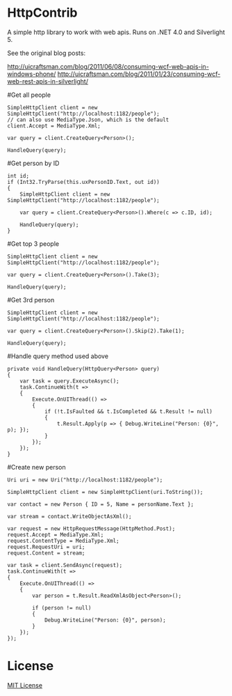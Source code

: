 HttpContrib
===========

A simple http library to work with web apis.  Runs on .NET 4.0 and Silverlight 5.

See the original blog posts:

http://uicraftsman.com/blog/2011/06/08/consuming-wcf-web-apis-in-windows-phone/
http://uicraftsman.com/blog/2011/01/23/consuming-wcf-web-rest-apis-in-silverlight/

#Get all people

    SimpleHttpClient client = new SimpleHttpClient("http://localhost:1182/people");
    // can also use MediaType.Json, which is the default
    client.Accept = MediaType.Xml;
    
    var query = client.CreateQuery<Person>();
    
    HandleQuery(query);

#Get person by ID

    int id;
    if (Int32.TryParse(this.uxPersonID.Text, out id))
    {
        SimpleHttpClient client = new SimpleHttpClient("http://localhost:1182/people");
    
        var query = client.CreateQuery<Person>().Where(c => c.ID, id);
    
        HandleQuery(query);
    }

#Get top 3 people

    SimpleHttpClient client = new SimpleHttpClient("http://localhost:1182/people");
    
    var query = client.CreateQuery<Person>().Take(3);
    
    HandleQuery(query);
    
#Get 3rd person

    SimpleHttpClient client = new SimpleHttpClient("http://localhost:1182/people");
    
    var query = client.CreateQuery<Person>().Skip(2).Take(1);
    
    HandleQuery(query);
    
#Handle query method used above

    private void HandleQuery(HttpQuery<Person> query)
    {
        var task = query.ExecuteAsync();
        task.ContinueWith(t =>
        {
            Execute.OnUIThread(() =>
            {
                if (!t.IsFaulted && t.IsCompleted && t.Result != null)
                {
                    t.Result.Apply(p => { Debug.WriteLine("Person: {0}", p); });
                }
            });
        });
    }
    
#Create new person

    Uri uri = new Uri("http://localhost:1182/people");
    
    SimpleHttpClient client = new SimpleHttpClient(uri.ToString());
    
    var contact = new Person { ID = 5, Name = personName.Text };
    
    var stream = contact.WriteObjectAsXml();
    
    var request = new HttpRequestMessage(HttpMethod.Post);
    request.Accept = MediaType.Xml;
    request.ContentType = MediaType.Xml;
    request.RequestUri = uri;
    request.Content = stream;
    
    var task = client.SendAsync(request);
    task.ContinueWith(t =>
    {
        Execute.OnUIThread(() =>
        {
            var person = t.Result.ReadXmlAsObject<Person>();
    
            if (person != null)
            {
                Debug.WriteLine("Person: {0}", person);
            }
        });
    });

# License
[MIT License](https://github.com/joemcbride/HttpContrib/blob/master/LICENSE.md)
